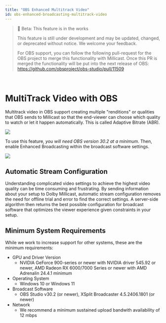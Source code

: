 ```yaml
---
title: "OBS Enhanced Multitrack Video"
id: obs-enhanced-broadcasting-multitrack-video
---
```

> 🚧 Beta: This feature is in the works
> 
> This feature is still under development and may be updated, changed, or deprecated without notice.  We welcome your feedback.
> 
> For OBS support, you can follow the following pull-request for the OBS project to merge this functionality with Millicast.  Once this PR is merged the functionality will be put into the next release of OBS: <https://github.com/obsproject/obs-studio/pull/11509>

<br />

# MultiTrack Video with OBS

Multitrack video in OBS support creating multiple "renditions" or qualities that OBS sends to Millicast so that the end-viewer can choose which quality to watch or let it happen automatically.  This is called Adaptive Bitrate (ABR).


![](https://cdn.TODO.io/docs/readme/a8c20dfb842826436d56486b6a0a14b06bbcda1958658d3cfa5d010236934915-abr.png)



To use this feature, _you will need OBS version 30.2 at a minimum_.  Then, enable Enhanced Broadcasting within the broadcast software settings.


![](https://cdn.TODO.io/docs/readme/9fe2026f7850cb180ea40539c6c3c9755d788a26911d7131aeaf6ca760e0601b-obs-multi-track-video.png)



## Automatic Stream Configuration

Understanding complicated video settings to achieve the highest video quality can be time consuming and frustrating. By sending information about your setup to Dolby Millicast, automatic stream configuration removes the need for offline trial and error to find the correct settings. A server-side algorithm then returns the best possible configuration for broadcast software that optimizes the viewer experience given constraints in your setup.

## Minimum System Requirements

While we work to increase support for other systems, these are the minimum requirements:

- GPU and Driver Version
  - NVIDIA GeForce 900-series or newer with NVIDIA driver 545.92 or newer, AMD Radeon RX 6000/7000 Series or newer with AMD Adrenalin 24.4.1 minimum
- Operating System
  - Windows 10 or Windows 11
- Broadcast Software
  - OBS Studio v30.2 (or newer), XSplit Broadcaster 4.5.2406.1801 (or newer)
- Network
  - We recommend a minimum sustained upload bandwith availability of 12 mbps
